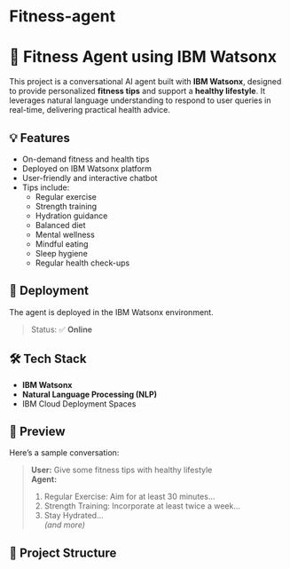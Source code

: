 # Fitness-agent

# 🧠 Fitness Agent using IBM Watsonx

This project is a conversational AI agent built with **IBM Watsonx**, designed to provide personalized **fitness tips** and support a **healthy lifestyle**. It leverages natural language understanding to respond to user queries in real-time, delivering practical health advice.

## 💡 Features

- On-demand fitness and health tips
- Deployed on IBM Watsonx platform
- User-friendly and interactive chatbot
- Tips include:
  - Regular exercise
  - Strength training
  - Hydration guidance
  - Balanced diet
  - Mental wellness
  - Mindful eating
  - Sleep hygiene
  - Regular health check-ups

## 🚀 Deployment

The agent is deployed in the IBM Watsonx environment.

> Status: ✅ **Online**

## 🛠 Tech Stack

- **IBM Watsonx**
- **Natural Language Processing (NLP)**
- IBM Cloud Deployment Spaces

## 📸 Preview

Here’s a sample conversation:

> **User:** Give some fitness tips with healthy lifestyle  
> **Agent:**  
> 1. Regular Exercise: Aim for at least 30 minutes...  
> 2. Strength Training: Incorporate at least twice a week...  
> 3. Stay Hydrated...  
> *(and more)*

## 📂 Project Structure

